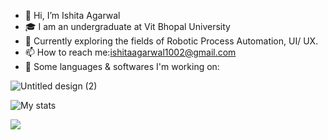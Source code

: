 - 👋 Hi, I’m Ishita Agarwal
- 🎓 I am an undergraduate at Vit Bhopal University
- 🌱 Currently exploring the fields of Robotic Process Automation, UI/ UX.
- 📫 How to reach me:ishitaagarwal1002@gmail.com
- 🎯 Some languages & softwares I'm working on:

![Untitled design (2)](https://user-images.githubusercontent.com/80759760/150649645-084e20de-a977-4ac6-b7fd-c3169dc27e74.png)

![My stats](https://github-readme-stats.vercel.app/api?username=Ishita-10&&show_icons=true&title_color=ffffff&icon_color=bb2acf&text_color=daf7dc&bg_color=151515)

<img src="https://github-readme-stats.vercel.app/api/top-langs?username=zluvsand&layout=compact&theme=dark"/>


